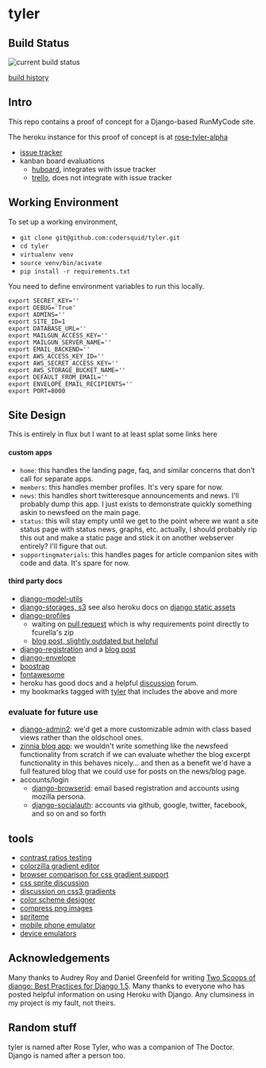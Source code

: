 # tyler

## Build Status

![current build status](https://travis-ci.org/runmycode/tyler.png?branch=master)

[build history](https://travis-ci.org/runmycode/tyler)

## Intro

This repo contains a proof of concept for a Django-based RunMyCode site.

The heroku instance for this proof of concept is at
[rose-tyler-alpha](http://rose-tyler-alpha.herokuapp.com/)

* [issue tracker](https://github.com/codersquid/tyler/issues)
* kanban board evaluations
    * [huboard](http://huboard.com/runmycode/tyler), integrates with issue tracker
    * [trello](https://trello.com/b/8KC8wAye/rmc), does not integrate with issue tracker


## Working Environment

To set up a working environment,

* `git clone git@github.com:codersquid/tyler.git`
* `cd tyler`
* `virtualenv venv`
* `source venv/bin/acivate`
* `pip install -r requirements.txt`

You need to define environment variables to run this locally.

```
export SECRET_KEY=''
export DEBUG='True'
export ADMINS=''
export SITE_ID=1
export DATABASE_URL=''
export MAILGUN_ACCESS_KEY=''
export MAILGUN_SERVER_NAME=''
export EMAIL_BACKEND=''
export AWS_ACCESS_KEY_ID=''
export AWS_SECRET_ACCESS_KEY=''
export AWS_STORAGE_BUCKET_NAME=''
export DEFAULT_FROM_EMAIL=''
export ENVELOPE_EMAIL_RECIPIENTS=''
export PORT=8000
```


## Site Design

This is entirely in flux but I want to at least splat some links here

#### custom apps

* `home`: this handles the landing page, faq, and similar concerns that don't call for separate apps.
* `members`: this handles member profiles. It's very spare for now.
* `news`: this handles short twitteresque announcements and news. I'll probably dump this app. I just exists to demonstrate quickly something askin to newsfeed on the main page.
* `status`: this will stay empty until we get to the point where we want a site status page with status news, graphs, etc. actually, I should probably rip this out and make a static page and stick it on another webserver entirely? I'll figure that out.
* `supportingmaterials`: this handles pages for article companion sites with code and data. It's spare for now.

#### third party docs

* [django-model-utils](https://django-model-utils.readthedocs.org/en/latest/)
* [django-storages, s3](http://django-storages.readthedocs.org/en/latest/backends/amazon-S3.html) see also heroku docs on [django static assets](https://devcenter.heroku.com/articles/django-assets)
* [django-profiles](https://bitbucket.org/ubernostrum/django-profiles)
   * waiting on [pull request](https://bitbucket.org/ubernostrum/django-profiles/pull-request/6/replaced-profile_list-view-with-a-class/diff) which is why requirements point directly to fcurella's zip
   * [blog post, slightly outdated but helpful](http://birdhouse.org/blog/2009/06/27/django-profiles/)
* [django-registration](https://bitbucket.org/ubernostrum/django-registration) and a [blog post](http://www.michelepasin.org/blog/2011/01/14/setting-up-django-registration/)
* [django-envelope](http://django-envelope.readthedocs.org/en/latest/index.html)
* [boostrap](http://getbootstrap.com/)
* [fontawesome](http://fontawesome.io/)
* heroku has good docs and a helpful [discussion](https://discussion.heroku.com/) forum.
* my bookmarks tagged with [tyler](https://pinboard.in/u:sky/t:tyler/) that includes the above and more

### evaluate for future use

* [django-admin2](https://github.com/pydanny/django-admin2): we'd get a more customizable admin with class based views rather than the oldschool ones.
* [zinnia blog app](http://docs.django-blog-zinnia.com/en/latest/): we wouldn't write something like the newsfeed functionality from scratch if we can evaluate whether the blog excerpt functionality in this behaves nicely... and then as a benefit we'd have a full featured blog that we could use for posts on the news/blog page.
* accounts/login
   * [django-browserid](https://github.com/mozilla/django-browserid): email based registration and accounts using mozilla persona.
   * [django-socialauth](http://django-social-auth.readthedocs.org/en/latest/index.html): accounts via github, google, twitter, facebook, and so on and so forth


## tools

* [contrast ratios testing ](http://leaverou.github.io/contrast-ratio/)
* [colorzilla gradient editor](http://www.colorzilla.com/gradient-editor/)
* [browser comparison for css gradient support](http://caniuse.com/css-gradients)
* [css sprite discussion](http://css-tricks.com/css-sprites/)
* [discussion on css3 gradients](http://css-tricks.com/css3-gradients/)
* [color scheme designer](http://www.colorschemedesigner.com/)
* [compress png images](http://tinypng.org/)
* [spriteme](http://spriteme.org/)
* [mobile phone emulator](http://www.mobilephoneemulator.com/)
* [device emulators](http://mattkersley.com/responsive/)


## Acknowledgements

Many thanks to Audrey Roy and Daniel Greenfeld for writing [Two Scoops of django: Best Practices for Django 1.5](https://django.2scoops.org/). Many thanks to everyone who has posted helpful information on using Heroku with Django. Any clumsiness in my project is my fault, not theirs.

## Random stuff

tyler is named after Rose Tyler, who was a companion of The Doctor. Django is named after a person too.
